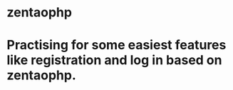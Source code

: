 # zentaophp
# Practising for some easiest features like registration and log in based on zentaophp.
